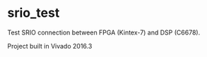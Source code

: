 # srio_test
Test SRIO connection between FPGA (Kintex-7) and DSP (C6678).

Project built in Vivado 2016.3
